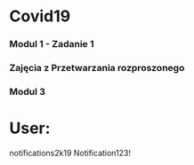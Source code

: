# Covid19

### Modul 1 - Zadanie 1

 

### Zajęcia z Przetwarzania rozproszonego


### Modul 3

# User:
notifications2k19
Notification123!
